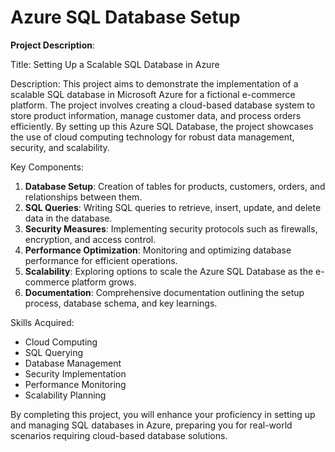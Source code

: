
# Azure SQL Database Setup


**Project Description**:

Title: Setting Up a Scalable SQL Database in Azure

Description:
This project aims to demonstrate the implementation of a scalable SQL database in Microsoft Azure for a fictional e-commerce platform. The project involves creating a cloud-based database system to store product information, manage customer data, and process orders efficiently. By setting up this Azure SQL Database, the project showcases the use of cloud computing technology for robust data management, security, and scalability.

Key Components:
1. **Database Setup**: Creation of tables for products, customers, orders, and relationships between them.
2. **SQL Queries**: Writing SQL queries to retrieve, insert, update, and delete data in the database.
3. **Security Measures**: Implementing security protocols such as firewalls, encryption, and access control.
4. **Performance Optimization**: Monitoring and optimizing database performance for efficient operations.
5. **Scalability**: Exploring options to scale the Azure SQL Database as the e-commerce platform grows.
6. **Documentation**: Comprehensive documentation outlining the setup process, database schema, and key learnings.

Skills Acquired:
- Cloud Computing
- SQL Querying
- Database Management
- Security Implementation
- Performance Monitoring
- Scalability Planning

By completing this project, you will enhance your proficiency in setting up and managing SQL databases in Azure, preparing you for real-world scenarios requiring cloud-based database solutions.
